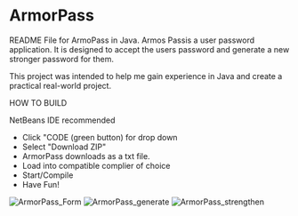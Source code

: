 # ArmorPass

README File for ArmoPass in Java. Armos Passis a user password application. It is designed to accept the users password and generate a new stronger password for them. 

This project was intended to help me gain experience in Java and create a practical real-world project. 

HOW TO BUILD

NetBeans IDE recommended
- Click "CODE (green button) for drop down
- Select "Download ZIP"
- ArmorPass downloads as a txt file. 
- Load into compatible complier of choice
- Start/Compile
- Have Fun!

![ArmorPass_Form](https://user-images.githubusercontent.com/115842785/200479238-796dcad2-3391-468d-a0ff-b7ae69de1a56.png)
![ArmorPass_generate](https://user-images.githubusercontent.com/115842785/200479246-3fccbecd-0549-4f07-ae13-2b4ac10f8e0c.png)
![ArmorPass_strengthen](https://user-images.githubusercontent.com/115842785/200479254-51a41804-faca-48d7-b2bc-ca0cd18195ad.png)
